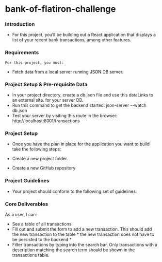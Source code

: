 # bank-of-flatiron-challenge
### Introduction
 - For this project, you’ll be building out a React application that displays a list of your recent bank transactions, among other features.

### Requirements
    For this project, you must:

 - Fetch data from a local server running JSON DB server.

### Project Setup & Pre-requisite Data
 - In your project directory, create a db.json file and use this dataLinks to an external site. for your server DB.
 - Run this command to get the backend started: json-server --watch db.json
 - Test your server by visiting this route in the browser: http://localhost:8001/transactions

### Project Setup
 - Once you have the plan in place for the application you want to build take the following steps:

 - Create a new project folder.
 - Create a new GitHub repository 

### Project Guidelines
 - Your project should conform to the following set of guidelines:

### Core Deliverables
As a user, I can:

 - See a table of all transactions.
 - Fill out and submit the form to add a new transaction. This should add the new transaction to the table * the new transaction  does not have to be persisted to the backend *
 - Filter transactions by typing into the search bar. Only transactions with a description matching the search term should be shown in the transactions table.